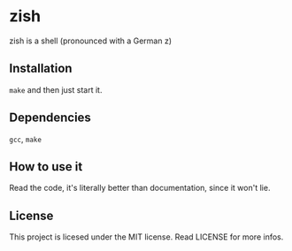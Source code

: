 # zish

zish is a shell (pronounced with a German z)

## Installation

`make` and then just start it.

## Dependencies

`gcc`, `make`

## How to use it

Read the code, it's literally better than documentation, since it won't lie.

## License

This project is licesed under the MIT license. Read LICENSE for more infos.

